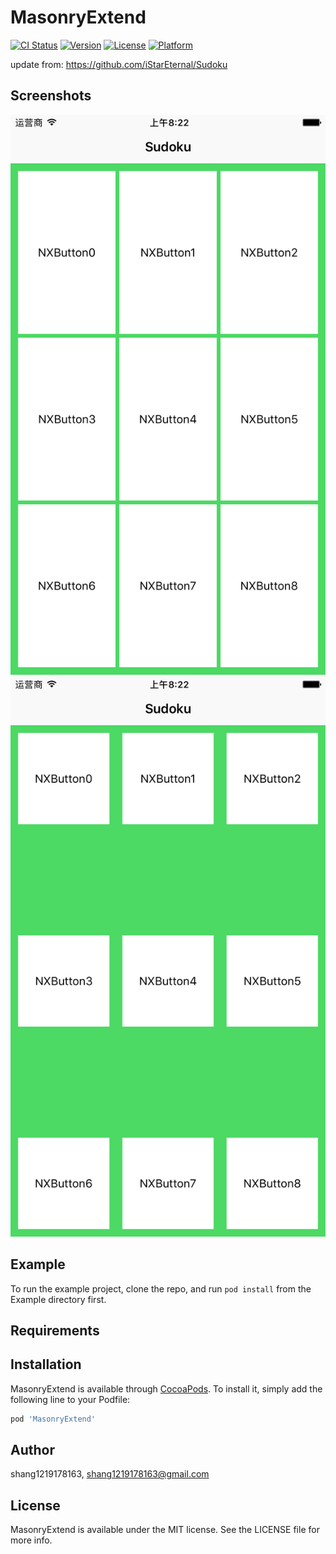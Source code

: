 # MasonryExtend

[![CI Status](https://img.shields.io/travis/shang1219178163/MasonryExtend.svg?style=flat)](https://travis-ci.org/shang1219178163/MasonryExtend)
[![Version](https://img.shields.io/cocoapods/v/MasonryExtend.svg?style=flat)](https://cocoapods.org/pods/MasonryExtend)
[![License](https://img.shields.io/cocoapods/l/MasonryExtend.svg?style=flat)](https://cocoapods.org/pods/MasonryExtend)
[![Platform](https://img.shields.io/cocoapods/p/MasonryExtend.svg?style=flat)](https://cocoapods.org/pods/MasonryExtend)

update from: https://github.com/iStarEternal/Sudoku

## Screenshots
![](https://github.com/shang1219178163/MasonryExtend/blob/master/screenshot/Simulator%20Screen%20Shot%20-%20iPhone%206s%20Plus%20-%202020-06-25%20at%2016.22.20.png?raw=true)
![](https://github.com/shang1219178163/MasonryExtend/blob/master/screenshot/Simulator%20Screen%20Shot%20-%20iPhone%206s%20Plus%20-%202020-06-25%20at%2016.22.47.png?raw=true)

## Example

To run the example project, clone the repo, and run `pod install` from the Example directory first.

## Requirements

## Installation

MasonryExtend is available through [CocoaPods](https://cocoapods.org). To install
it, simply add the following line to your Podfile:

```ruby
pod 'MasonryExtend'
```

## Author

shang1219178163, shang1219178163@gmail.com

## License

MasonryExtend is available under the MIT license. See the LICENSE file for more info.
